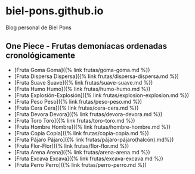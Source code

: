 # biel-pons.github.io

Blog personal de Biel Pons

## One Piece - Frutas demoníacas ordenadas cronológicamente

* [Fruta Goma Goma]({% link frutas/goma-goma.md %})
* [Fruta Dispersa Dispersa]({% link frutas/dispersa-dispersa.md %})
* [Fruta Suave Suave]({% link frutas/suave-suave.md %})
* [Fruta Humo Humo]({% link frutas/humo-humo.md %})
* [Fruta Explosión-Explosión]({% link frutas/explosion-explosion.md %})
* [Fruta Peso Peso]({% link frutas/peso-peso.md %})
* [Fruta Cera Cera]({% link frutas/cera-cera.md %})
* [Fruta Devora Devora]({% link frutas/devora-devora.md %})
* [Fruta Toro Toro]({% link frutas/toro-toro.md %})
* [Fruta Hombre Hombre]({% link frutas/hombre-hombre.md %})
* [Fruta Copia Copia]({% link frutas/copia-copia.md %})
* [Fruta Pájaro Pájaro]({% link frutas/pájaro-pájaro(halcón).md%})
* [Fruta Flor-Flor]({% link frutas/flor-flor.md %})
* [Fruta Arena Arena]({% link frutas/arena-arena.md %})
* [Fruta Excava Excava]({% link frutas/excava-excava.md %})
* [Fruta Perro Perro]({% link frutas/perro-perro.md %})